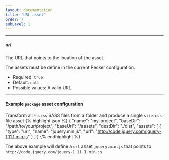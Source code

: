```yaml
---
layout: documentation
title: "URL asset"
order: 7
subLevel: 1
---
```


----

##### url
The URL that points to the location of the asset.

The assets must be define in the current Pecker configuration.

* Required: `true`
* Default: `null`
* Possible values: A valid URL.

----


#### Example `package` asset configuration
Transform all `*.scss` SASS files from a folder and produce a single `site.css` file asset
{% highlight json %}
{
  "name": "my-project",
  "baseDir": "/path/to/your/project",
  "baseUrl": "/assets",
  "destDir": "./dist",
  "assets": [
    {
      "type": "url",
      "name": "jquery.min.js",
      "url": "http://code.jquery.com/jquery-1.11.1.min.js"
    }
  ]
}
{% endhighlight %}

The above example will define a `url` asset `jquery.min.js` that points to `http://code.jquery.com/jquery-1.11.1.min.js`.